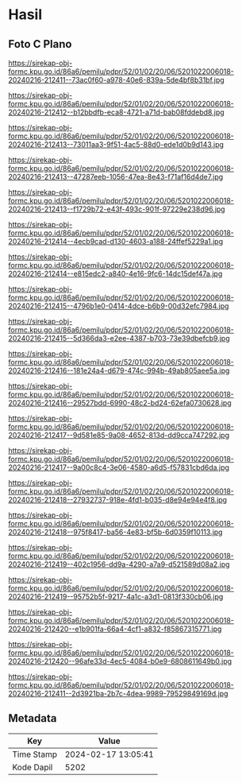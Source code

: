 # Hasil

## Foto C Plano

https://sirekap-obj-formc.kpu.go.id/86a6/pemilu/pdpr/52/01/02/20/06/5201022006018-20240216-212411--73ac0f60-a978-40e6-839a-5de4bf8b31bf.jpg

https://sirekap-obj-formc.kpu.go.id/86a6/pemilu/pdpr/52/01/02/20/06/5201022006018-20240216-212412--b12bbdfb-eca8-4721-a71d-bab08fddebd8.jpg

https://sirekap-obj-formc.kpu.go.id/86a6/pemilu/pdpr/52/01/02/20/06/5201022006018-20240216-212413--73011aa3-9f51-4ac5-88d0-ede1d0b9d143.jpg

https://sirekap-obj-formc.kpu.go.id/86a6/pemilu/pdpr/52/01/02/20/06/5201022006018-20240216-212413--47287eeb-1056-47ea-8e43-f71af16d4de7.jpg

https://sirekap-obj-formc.kpu.go.id/86a6/pemilu/pdpr/52/01/02/20/06/5201022006018-20240216-212413--f1729b72-e43f-493c-901f-97229e238d96.jpg

https://sirekap-obj-formc.kpu.go.id/86a6/pemilu/pdpr/52/01/02/20/06/5201022006018-20240216-212414--4ecb9cad-d130-4603-a188-24ffef5229a1.jpg

https://sirekap-obj-formc.kpu.go.id/86a6/pemilu/pdpr/52/01/02/20/06/5201022006018-20240216-212414--e815edc2-a840-4e16-9fc6-14dc15def47a.jpg

https://sirekap-obj-formc.kpu.go.id/86a6/pemilu/pdpr/52/01/02/20/06/5201022006018-20240216-212415--4796b1e0-0414-4dce-b6b9-00d32efc7984.jpg

https://sirekap-obj-formc.kpu.go.id/86a6/pemilu/pdpr/52/01/02/20/06/5201022006018-20240216-212415--5d366da3-e2ee-4387-b703-73e39dbefcb9.jpg

https://sirekap-obj-formc.kpu.go.id/86a6/pemilu/pdpr/52/01/02/20/06/5201022006018-20240216-212416--181e24a4-d679-474c-994b-49ab805aee5a.jpg

https://sirekap-obj-formc.kpu.go.id/86a6/pemilu/pdpr/52/01/02/20/06/5201022006018-20240216-212416--29527bdd-6990-48c2-bd24-62efa0730628.jpg

https://sirekap-obj-formc.kpu.go.id/86a6/pemilu/pdpr/52/01/02/20/06/5201022006018-20240216-212417--9d581e85-9a08-4652-813d-dd9cca747292.jpg

https://sirekap-obj-formc.kpu.go.id/86a6/pemilu/pdpr/52/01/02/20/06/5201022006018-20240216-212417--9a00c8c4-3e06-4580-a6d5-f57831cbd6da.jpg

https://sirekap-obj-formc.kpu.go.id/86a6/pemilu/pdpr/52/01/02/20/06/5201022006018-20240216-212418--27932737-918e-4fd1-b035-d8e94e94e4f8.jpg

https://sirekap-obj-formc.kpu.go.id/86a6/pemilu/pdpr/52/01/02/20/06/5201022006018-20240216-212418--975f8417-ba56-4e83-bf5b-6d0359f10113.jpg

https://sirekap-obj-formc.kpu.go.id/86a6/pemilu/pdpr/52/01/02/20/06/5201022006018-20240216-212419--402c1956-dd9a-4290-a7a9-d521589d08a2.jpg

https://sirekap-obj-formc.kpu.go.id/86a6/pemilu/pdpr/52/01/02/20/06/5201022006018-20240216-212419--95752b5f-9217-4a1c-a3d1-0813f330cb06.jpg

https://sirekap-obj-formc.kpu.go.id/86a6/pemilu/pdpr/52/01/02/20/06/5201022006018-20240216-212420--e1b901fa-66a4-4cf1-a832-f85867315771.jpg

https://sirekap-obj-formc.kpu.go.id/86a6/pemilu/pdpr/52/01/02/20/06/5201022006018-20240216-212420--96afe33d-4ec5-4084-b0e9-6808611649b0.jpg

https://sirekap-obj-formc.kpu.go.id/86a6/pemilu/pdpr/52/01/02/20/06/5201022006018-20240216-212411--2d3921ba-2b7c-4dea-9989-79529849169d.jpg


## Metadata

| Key        | Value               |
| ---------- | ------------------- |
| Time Stamp | 2024-02-17 13:05:41 |
| Kode Dapil | 5202                |



